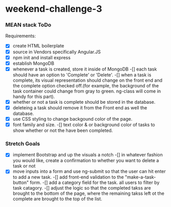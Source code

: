 # weekend-challenge-3


### MEAN stack ToDo ###

Requirements:

-[x] create HTML boilerplate
-[x] source in Vendors specifically Angular.JS
-[x] npm init and install express
-[x] establish MongoDB
-[x] whenever a task is created, store it inside of MongoDB
-[] each task should have an option to 'Complete' or 'Delete'.
-[] when a task is complete, its visual representation should change on the front end and the complete option checked off.(for example, the background of the task container could change from gray to green. ng-class will come in handy for this part).
-[x] whether or not a task is complete should be stored in the database.
-[x] deleteing a task should remove it from the Front end as well the database.
-[x] use CSS styling to change backgound color of the page.
-[x] font family and size.
-[] text color & or background color of tasks to show whether or not the have been completed.

### Stretch Goals

-[x] implement Bootstrap and up the visuals a notch
-[] in whatever fashion you would like, create a confirmation to whether you want to delete a task or not
-[x] move inputs into a form and use ng-submit so that the user can hit enter to add a new task.
-[] add front-end validation to the "make-a-task-button" form.
-[] add a category field for the task. all users to filter by task catagory.
-[] adjust the logic so that the completed takss are brought to the bottom of the page, where the remaining takss left ot the complete are brought to the top of the list.
